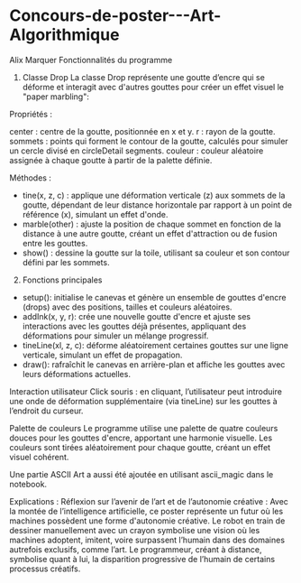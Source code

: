 # Concours-de-poster---Art-Algorithmique
Alix Marquer
Fonctionnalités du programme
1. Classe Drop
La classe Drop représente une goutte d’encre qui se déforme et interagit avec d'autres gouttes pour créer un effet visuel le "paper marbling":

Propriétés :

center : centre de la goutte, positionnée en x et y.
r : rayon de la goutte.
sommets : points qui forment le contour de la goutte, calculés pour simuler un cercle divisé en circleDetail segments.
couleur : couleur aléatoire assignée à chaque goutte à partir de la palette définie.

Méthodes :

- tine(x, z, c) : applique une déformation verticale (z) aux sommets de la goutte, dépendant de leur distance horizontale par rapport à un point de référence (x), simulant un effet d'onde.
- marble(other) : ajuste la position de chaque sommet en fonction de la distance à une autre goutte, créant un effet d'attraction ou de fusion entre les gouttes.
- show() : dessine la goutte sur la toile, utilisant sa couleur et son contour défini par les sommets.

2. Fonctions principales
- setup(): initialise le canevas et génère un ensemble de gouttes d'encre (drops) avec des positions, tailles et couleurs aléatoires.
- addInk(x, y, r): crée une nouvelle goutte d'encre et ajuste ses interactions avec les gouttes déjà présentes, appliquant des déformations pour simuler un mélange progressif.
- tineLine(xl, z, c): déforme aléatoirement certaines gouttes sur une ligne verticale, simulant un effet de propagation.
- draw(): rafraîchit le canevas en arrière-plan et affiche les gouttes avec leurs déformations actuelles.

Interaction utilisateur
Click souris : en cliquant, l’utilisateur peut introduire une onde de déformation supplémentaire (via tineLine) sur les gouttes à l’endroit du curseur.

Palette de couleurs
Le programme utilise une palette de quatre couleurs douces pour les gouttes d'encre, apportant une harmonie visuelle. Les couleurs sont tirées aléatoirement pour chaque goutte, créant un effet visuel cohérent.

Une partie ASCII Art a aussi été ajoutée en utilisant ascii_magic dans le notebook.

Explications :
Réflexion sur l’avenir de l’art et de l’autonomie créative : Avec la montée de l’intelligence artificielle, ce poster représente un futur où les machines possèdent une forme d'autonomie créative. Le robot en train de dessiner manuellement avec un crayon symbolise une vision où les machines adoptent, imitent, voire surpassent l’humain dans des domaines autrefois exclusifs, comme l’art. Le programmeur, créant à distance, symbolise quant à lui, la disparition progressive de l’humain de certains processus créatifs.
